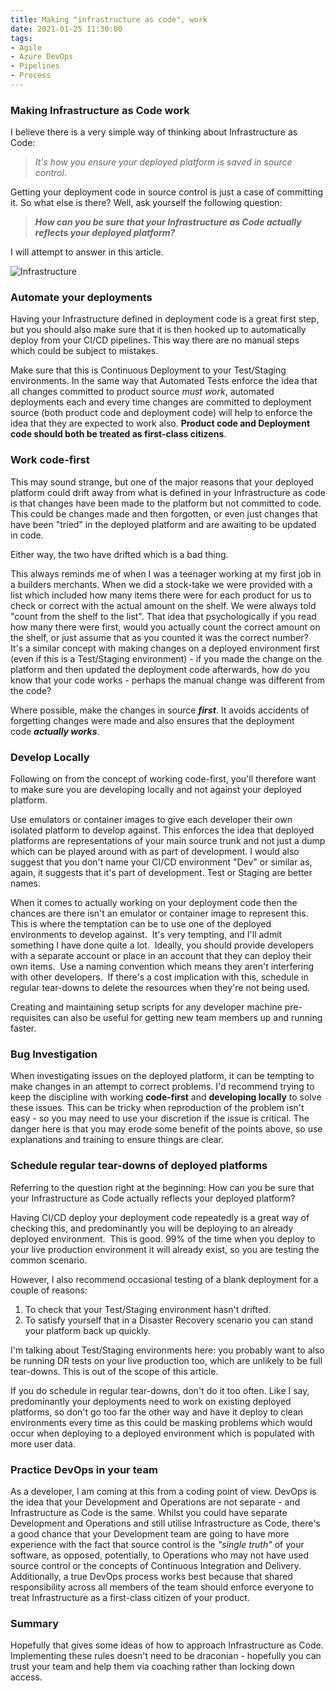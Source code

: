 ```yaml
---
title: Making "infrastructure as code", work
date: 2021-01-25 11:30:00
tags:
- Agile
- Azure DevOps
- Pipelines
- Process
---
```

### Making Infrastructure as Code work

I believe there is a very simple way of thinking about Infrastructure as Code: 

> *It's how you ensure your deployed platform is saved in source control*.

Getting your deployment code in source control is just a case of committing it.  So what else is there? Well, ask yourself the following question:

> ***How can you be sure that your Infrastructure as Code actually reflects your deployed platform?***

I will attempt to answer in this article.

![Infrastructure](colored-pencils.jpg "Source: https://pixabay.com/users/5598375-5598375/")

### Automate your deployments

Having your Infrastructure defined in deployment code is a great first step, but you should also make sure that it is then hooked up to automatically deploy from your CI/CD pipelines. This way there are no manual steps which could be subject to mistakes.  

Make sure that this is Continuous Deployment to your Test/Staging environments. In the same way that Automated Tests enforce the idea that all changes committed to product source _must work_, automated deployments each and every time changes are committed to deployment source (both product code and deployment code) will help to enforce the idea that they are expected to work also. **Product code and Deployment code should both be treated as first-class citizens**.

### Work code-first

This may sound strange, but one of the major reasons that your deployed platform could drift away from what is defined in your Infrastructure as code is that changes have been made to the platform but not committed to code. This could be changes made and then forgotten, or even just changes that have been "tried" in the deployed platform and are awaiting to be updated in code.

Either way, the two have drifted which is a bad thing.

This always reminds me of when I was a teenager working at my first job in a builders merchants. When we did a stock-take we were provided with a list which included how many items there were for each product for us to check or correct with the actual amount on the shelf. We were always told "count from the shelf to the list". That idea that psychologically if you read how many there were first, would you actually count the correct amount on the shelf, or just assume that as you counted it was the correct number?  It's a similar concept with making changes on a deployed environment first (even if this is a Test/Staging environment) - if you made the change on the platform and then updated the deployment code afterwards, how do you know that your code works - perhaps the manual change was different from the code?

Where possible, make the changes in source ***first***. It avoids accidents of forgetting changes were made and also ensures that the deployment code ***actually works***.

### Develop Locally

Following on from the concept of working code-first, you'll therefore want to make sure you are developing locally and not against your deployed platform.

Use emulators or container images to give each developer their own isolated platform to develop against. This enforces the idea that deployed platforms are representations of your main source trunk and not just a dump which can be played around with as part of development. I would also suggest that you don't name your CI/CD environment "Dev" or similar as, again, it suggests that it's part of development. Test or Staging are better names.

When it comes to actually working on your deployment code then the chances are there isn't an emulator or container image to represent this. This is where the temptation can be to use one of the deployed environments to develop against.  It's very tempting, and I'll admit something I have done quite a lot.  Ideally, you should provide developers with a separate account or place in an account that they can deploy their own items.  Use a naming convention which means they aren't interfering with other developers.  If there's a cost implication with this, schedule in regular tear-downs to delete the resources when they're not being used.

Creating and maintaining setup scripts for any developer machine pre-requisites can also be useful for getting new team members up and running faster.

### Bug Investigation

When investigating issues on the deployed platform, it can be tempting to make changes in an attempt to correct problems. I'd recommend trying to keep the discipline with working **code-first** and **developing locally** to solve these issues. This can be tricky when reproduction of the problem isn't easy - so you may need to use your discretion if the issue is critical. The danger here is that you may erode some benefit of the points above, so use explanations and training to ensure things are clear.

### Schedule regular tear-downs of deployed platforms

Referring to the question right at the beginning: How can you be sure that your Infrastructure as Code actually reflects your deployed platform?  

Having CI/CD deploy your deployment code repeatedly is a great way of checking this, and predominantly you will be deploying to an already deployed environment.  This is good. 99% of the time when you deploy to your live production environment it will already exist, so you are testing the common scenario.

However, I also recommend occasional testing of a blank deployment for a couple of reasons:

1.  To check that your Test/Staging environment hasn't drifted.
2.  To satisfy yourself that in a Disaster Recovery scenario you can stand your platform back up quickly.

I'm talking about Test/Staging environments here: you probably want to also be running DR tests on your live production too, which are unlikely to be full tear-downs. This is out of the scope of this article.

If you do schedule in regular tear-downs, don't do it too often. Like I say, predominantly your deployments need to work on existing deployed platforms, so don't go too far the other way and have it deploy to clean environments every time as this could be masking problems which would occur when deploying to a deployed environment which is populated with more user data.

### Practice DevOps in your team

As a developer, I am coming at this from a coding point of view. DevOps is the idea that your Development and Operations are not separate - and Infrastructure as Code is the same. Whilst you could have separate Development and Operations and still utilise Infrastructure as Code, there's a good chance that your Development team are going to have more experience with the fact that source control is the *"single truth"* of your software, as opposed, potentially, to Operations who may not have used source control or the concepts of Continuous Integration and Delivery. Additionally, a true DevOps process works best because that shared responsibility across all members of the team should enforce everyone to treat Infrastructure as a first-class citizen of your product.

### Summary

Hopefully that gives some ideas of how to approach Infrastructure as Code. Implementing these rules doesn't need to be draconian - hopefully you can trust your team and help them via coaching rather than locking down access.